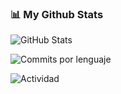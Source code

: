 ### 📊 My Github Stats

![GitHub Stats](https://github-readme-stats.vercel.app/api?username=illousky&show_icons=true&count_private=true&include_all_commits=true&theme=tokyonight&hide_border=true)

![Commits por lenguaje](https://github-readme-stats.vercel.app/api/top-langs/?username=illousky&layout=compact&theme=radical)

![Actividad](https://github-activity-graph.vercel.app/graph?username=illousky&theme=tokyo-night&area=true)

